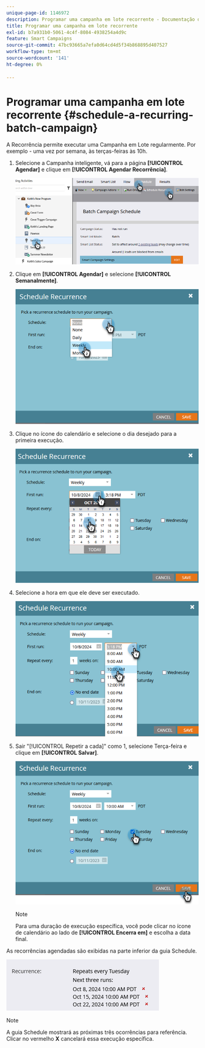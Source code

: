 ```yaml
---
unique-page-id: 1146972
description: Programar uma campanha em lote recorrente - Documentação do Marketo - Documentação do produto
title: Programar uma campanha em lote recorrente
exl-id: b7a931b0-5061-4c4f-8084-4938254a4d9c
feature: Smart Campaigns
source-git-commit: 47bc93665a7efa0d64cd4d5f34b868895d407527
workflow-type: tm+mt
source-wordcount: '141'
ht-degree: 0%

---
```


# Programar uma campanha em lote recorrente {#schedule-a-recurring-batch-campaign}

A Recorrência permite executar uma Campanha em Lote regularmente. Por exemplo - uma vez por semana, às terças-feiras às 10h.

1. Selecione a Campanha inteligente, vá para a página **[!UICONTROL Agendar]** e clique em **[!UICONTROL Agendar Recorrência]**.

   ![](assets/schedule-a-recurring-batch-campaign-1.png)

1. Clique em **[!UICONTROL Agendar]** e selecione **[!UICONTROL Semanalmente]**.

   ![](assets/schedule-a-recurring-batch-campaign-2.png)

1. Clique no ícone do calendário e selecione o dia desejado para a primeira execução.

   ![](assets/schedule-a-recurring-batch-campaign-3.png)

1. Selecione a hora em que ele deve ser executado.

   ![](assets/schedule-a-recurring-batch-campaign-4.png)

1. Sair &quot;[!UICONTROL Repetir a cada]&quot; como 1, selecione Terça-feira e clique em **[!UICONTROL Salvar]**.

   ![](assets/schedule-a-recurring-batch-campaign-5.png)

   >[!NOTE]
   >
   >Para uma duração de execução específica, você pode clicar no ícone de calendário ao lado de **[!UICONTROL Encerra em]** e escolha a data final.

As recorrências agendadas são exibidas na parte inferior da guia Schedule.

![](assets/schedule-a-recurring-batch-campaign-6.png)

>[!NOTE]
>
>A guia Schedule mostrará as próximas três ocorrências para referência. Clicar no vermelho **X** cancelará essa execução específica.

